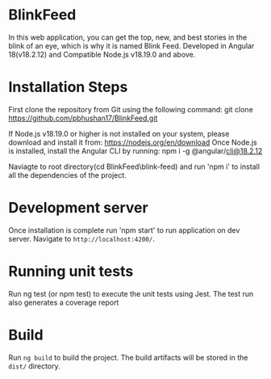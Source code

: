 # BlinkFeed
In this web application, you can get the top, new, and best stories in the blink of an eye, which is why it is named Blink Feed.
Developed in Angular 18(v18.2.12) and Compatible Node.js v18.19.0 and above.

# Installation Steps
First clone the repository from Git using the following command: git clone https://github.com/pbhushan17/BlinkFeed.git

If Node.js v18.19.0 or higher is not installed on your system, please download and install it from: https://nodejs.org/en/download
Once Node.js is installed, install the Angular CLI by running: npm i -g @angular/cli@18.2.12

Naviagte to root directory(cd BlinkFeed\blink-feed) and run 'npm i' to install all the dependencies of the project.

# Development server
Once installation is complete run 'npm start' to run application on dev server. Navigate to `http://localhost:4200/`.

# Running unit tests
Run ng test (or npm test) to execute the unit tests using Jest. The test run also generates a coverage report

# Build
Run `ng build` to build the project. The build artifacts will be stored in the `dist/` directory.
